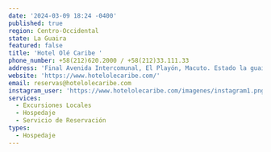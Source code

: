 ```yaml
---
date: '2024-03-09 18:24 -0400'
published: true
region: Centro-Occidental
state: La Guaira
featured: false
title: 'Hotel Olé Caribe '
phone_number: +58(212)620.2000 / +58(212)33.111.33
address: 'Final Avenida Intercomunal, El Playón, Macuto. Estado la guaira, Venezuela.'
website: 'https://www.hotelolecaribe.com/'
email: reservas@hotelolecaribe.com
instagram_user: 'https://www.hotelolecaribe.com/imagenes/instagram1.png'
services:
  - Excursiones Locales
  - Hospedaje
  - Servicio de Reservación
types:
  - Hospedaje
---
```

